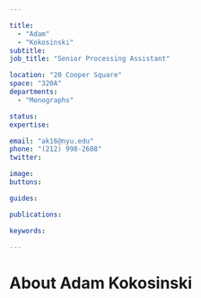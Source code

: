 ```yaml
---

title:
  - "Adam"
  - "Kokosinski"
subtitle: 
job_title: "Senior Processing Assistant"

location: "20 Cooper Square"
space: "320A"
departments:
  - "Monographs"

status: 
expertise:

email: "ak16@nyu.edu"
phone: "(212) 998-2608"
twitter: 

image: 
buttons:

guides:

publications:

keywords:

---
```


# About Adam Kokosinski


